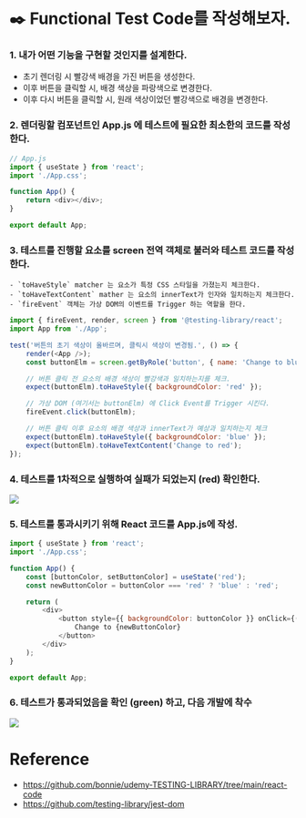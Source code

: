 # ✒️ Functional Test Code를 작성해보자.

### 1. 내가 어떤 기능을 구현할 것인지를 설계한다.

-   초기 렌더링 시 빨강색 배경을 가진 버튼을 생성한다.
-   이후 버튼을 클릭할 시, 배경 색상을 파랑색으로 변경한다.
-   이후 다시 버튼을 클릭할 시, 원래 색상이었던 빨강색으로 배경을 변경한다.

### 2. 렌더링할 컴포넌트인 App.js 에 테스트에 필요한 최소한의 코드를 작성한다.

```javascript
// App.js
import { useState } from 'react';
import './App.css';

function App() {
    return <div></div>;
}

export default App;
```

### 3. 테스트를 진행할 요소를 screen 전역 객체로 불러와 테스트 코드를 작성한다.

    - `toHaveStyle` matcher 는 요소가 특정 CSS 스타일을 가졌는지 체크한다.
    - `toHaveTextContent` mather 는 요소의 innerText가 인자와 일치하는지 체크한다.
    - `fireEvent` 객체는 가상 DOM의 이벤트를 Trigger 하는 역할을 한다.

```javascript
import { fireEvent, render, screen } from '@testing-library/react';
import App from './App';

test('버튼의 초기 색상이 올바르며, 클릭시 색상이 변경됨.', () => {
    render(<App />);
    const buttonElm = screen.getByRole('button', { name: 'Change to blue' });

    // 버튼 클릭 전 요소의 배경 색상이 빨강색과 일치하는지를 체크.
    expect(buttonElm).toHaveStyle({ backgroundColor: 'red' });

    // 가상 DOM (여기서는 buttonElm) 에 Click Event를 Trigger 시킨다.
    fireEvent.click(buttonElm);

    // 버튼 클릭 이후 요소의 배경 색상과 innerText가 예상과 일치하는지 체크
    expect(buttonElm).toHaveStyle({ backgroundColor: 'blue' });
    expect(buttonElm).toHaveTextContent('Change to red');
});
```

### 4. 테스트를 1차적으로 실행하여 실패가 되었는지 (red) 확인한다.

![](https://velog.velcdn.com/images/rookieand/post/85fc44be-c86a-48be-8b92-a8cd13b79391/image.PNG)

### 5. 테스트를 통과시키기 위해 React 코드를 App.js에 작성.

```javascript
import { useState } from 'react';
import './App.css';

function App() {
    const [buttonColor, setButtonColor] = useState('red');
    const newButtonColor = buttonColor === 'red' ? 'blue' : 'red';

    return (
        <div>
            <button style={{ backgroundColor: buttonColor }} onClick={() => setButtonColor(newButtonColor)}>
                Change to {newButtonColor}
            </button>
        </div>
    );
}

export default App;
```

### 6. 테스트가 통과되었음을 확인 (green) 하고, 다음 개발에 착수

![](https://velog.velcdn.com/images/rookieand/post/2cbc1484-10d5-4e63-acec-fcbb891961a5/image.PNG)

# Reference

-   https://github.com/bonnie/udemy-TESTING-LIBRARY/tree/main/react-code
-   https://github.com/testing-library/jest-dom

